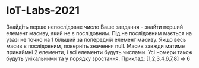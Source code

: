# IoT-Labs-2021
Знайдіть перше непослідовне число
Ваше завдання - знайти перший елемент масиву, який не є послідовним.
Під не послідовним мається на увазі не точно на 1 більший за попередній елемент масиву. Якщо весь масив є послідовним, поверніть значення null.
Масив завжди матиме принаймні 2 елементи, і всі елементи будуть числами. Усі номери також будуть унікальними та у порядку зростання.
Приклад:
[1,2,3,4,6,7,8] => 6


